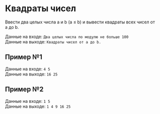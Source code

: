 # Квадраты чисел

Ввести два целых числа a и b (a ≤ b) и вывести квадраты всех чисел от a до b.

Данные на входе:		`Два целых числа по модулю не больше 100`  
Данные на выходе: 		`Квадраты чисел от a до b.` 

## Пример №1
Данные на входе:	`4 5`  
Данные на выходе:	`16 25` 

## Пример №2
Данные на входе:	`1 5`  
Данные на выходе:	`1 4 9 16 25` 
